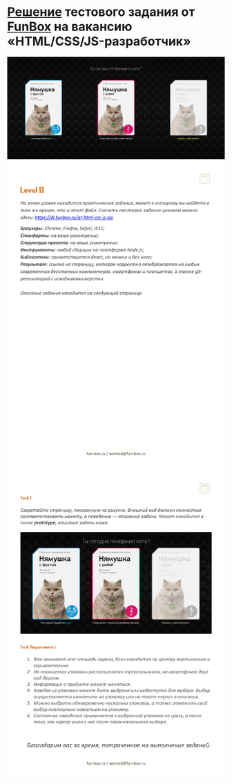[Решение](http://nyamushka-funboxproject.surge.sh) тестового задания от [FunBox](https://funbox.ru/vacancies/html-css-js-developer) на вакансию «HTML/CSS/JS-разработчик»
=====================
![Результат работы](./items.png)
![Задание](./level2_descr1.jpg)
![Задание](./level2_descr2.jpg)
